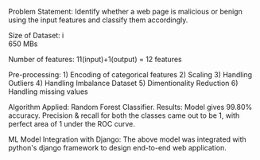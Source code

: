 Problem Statement:
    Identify whether a web page is malicious or benign using the input features and 
    classify them accordingly.

Size of Dataset: i    
    650 MBs

Number of features:
    11(input)+1(output) = 12 features

Pre-processing:
    1) Encoding of categorical features
    2) Scaling
    3) Handling Outliers
    4) Handling Imbalance Dataset
    5) Dimentionality Reduction
    6) Handling missing values

Algorithm Applied:
    Random Forest Classifier.
    Results:
        Model gives 99.80% accuracy. Precision & recall for both the classes came out to be 1, with perfect area of 1 under the ROC curve.


ML Model Integration with Django:
    The above model was integrated with python's django framework to design end-to-end web application.                    